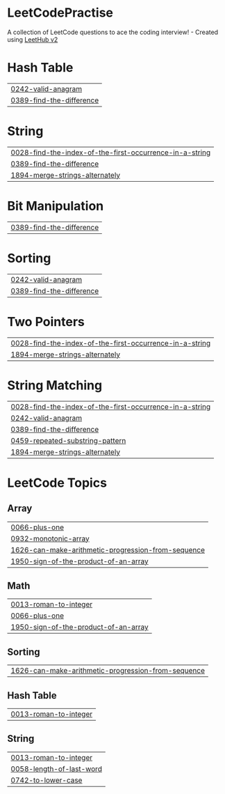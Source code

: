 # LeetCodePractise
A collection of LeetCode questions to ace the coding interview! - Created using [LeetHub v2](https://github.com/arunbhardwaj/LeetHub-2.0)


# Hash Table
|  |
| ------- |
| [0242-valid-anagram](https://github.com/Anirudhgambhir/LeetCodePractise/tree/master/0242-valid-anagram) |
| [0389-find-the-difference](https://github.com/Anirudhgambhir/LeetCodePractise/tree/master/0389-find-the-difference) |
# String
|  |
| ------- |
| [0028-find-the-index-of-the-first-occurrence-in-a-string](https://github.com/Anirudhgambhir/LeetCodePractise/tree/master/0028-find-the-index-of-the-first-occurrence-in-a-string) |
| [0389-find-the-difference](https://github.com/Anirudhgambhir/LeetCodePractise/tree/master/0389-find-the-difference) |
| [1894-merge-strings-alternately](https://github.com/Anirudhgambhir/LeetCodePractise/tree/master/1894-merge-strings-alternately) |
# Bit Manipulation
|  |
| ------- |
| [0389-find-the-difference](https://github.com/Anirudhgambhir/LeetCodePractise/tree/master/0389-find-the-difference) |
# Sorting
|  |
| ------- |
| [0242-valid-anagram](https://github.com/Anirudhgambhir/LeetCodePractise/tree/master/0242-valid-anagram) |
| [0389-find-the-difference](https://github.com/Anirudhgambhir/LeetCodePractise/tree/master/0389-find-the-difference) |
# Two Pointers
|  |
| ------- |
| [0028-find-the-index-of-the-first-occurrence-in-a-string](https://github.com/Anirudhgambhir/LeetCodePractise/tree/master/0028-find-the-index-of-the-first-occurrence-in-a-string) |
| [1894-merge-strings-alternately](https://github.com/Anirudhgambhir/LeetCodePractise/tree/master/1894-merge-strings-alternately) |
# String Matching
|  |
| ------- |
| [0028-find-the-index-of-the-first-occurrence-in-a-string](https://github.com/Anirudhgambhir/LeetCodePractise/tree/master/0028-find-the-index-of-the-first-occurrence-in-a-string) |
| [0242-valid-anagram](https://github.com/Anirudhgambhir/LeetCodePractise/tree/master/0242-valid-anagram) |
| [0389-find-the-difference](https://github.com/Anirudhgambhir/LeetCodePractise/tree/master/0389-find-the-difference) |
| [0459-repeated-substring-pattern](https://github.com/Anirudhgambhir/LeetCodePractise/tree/master/0459-repeated-substring-pattern) |
| [1894-merge-strings-alternately](https://github.com/Anirudhgambhir/LeetCodePractise/tree/master/1894-merge-strings-alternately) |
<!---LeetCode Topics Start-->
# LeetCode Topics
## Array
|  |
| ------- |
| [0066-plus-one](https://github.com/Anirudhgambhir/LeetCodePractise/tree/master/0066-plus-one) |
| [0932-monotonic-array](https://github.com/Anirudhgambhir/LeetCodePractise/tree/master/0932-monotonic-array) |
| [1626-can-make-arithmetic-progression-from-sequence](https://github.com/Anirudhgambhir/LeetCodePractise/tree/master/1626-can-make-arithmetic-progression-from-sequence) |
| [1950-sign-of-the-product-of-an-array](https://github.com/Anirudhgambhir/LeetCodePractise/tree/master/1950-sign-of-the-product-of-an-array) |
## Math
|  |
| ------- |
| [0013-roman-to-integer](https://github.com/Anirudhgambhir/LeetCodePractise/tree/master/0013-roman-to-integer) |
| [0066-plus-one](https://github.com/Anirudhgambhir/LeetCodePractise/tree/master/0066-plus-one) |
| [1950-sign-of-the-product-of-an-array](https://github.com/Anirudhgambhir/LeetCodePractise/tree/master/1950-sign-of-the-product-of-an-array) |
## Sorting
|  |
| ------- |
| [1626-can-make-arithmetic-progression-from-sequence](https://github.com/Anirudhgambhir/LeetCodePractise/tree/master/1626-can-make-arithmetic-progression-from-sequence) |
## Hash Table
|  |
| ------- |
| [0013-roman-to-integer](https://github.com/Anirudhgambhir/LeetCodePractise/tree/master/0013-roman-to-integer) |
## String
|  |
| ------- |
| [0013-roman-to-integer](https://github.com/Anirudhgambhir/LeetCodePractise/tree/master/0013-roman-to-integer) |
| [0058-length-of-last-word](https://github.com/Anirudhgambhir/LeetCodePractise/tree/master/0058-length-of-last-word) |
| [0742-to-lower-case](https://github.com/Anirudhgambhir/LeetCodePractise/tree/master/0742-to-lower-case) |
<!---LeetCode Topics End-->